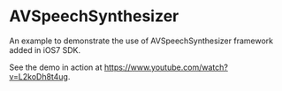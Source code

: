 AVSpeechSynthesizer
===================

An example to demonstrate the use of AVSpeechSynthesizer framework added in iOS7 SDK.

See the demo in action at https://www.youtube.com/watch?v=L2koDh8t4ug.

